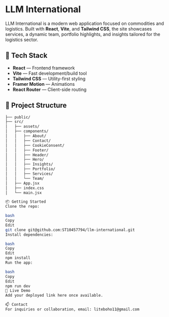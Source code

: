 # LLM International

LLM International is a modern web application focused on commodities and logistics. Built with **React**, **Vite**, and **Tailwind CSS**, the site showcases services, a dynamic team, portfolio highlights, and insights tailored for the logistics sector.

## 🚀 Tech Stack

- **React** — Frontend framework
- **Vite** — Fast development/build tool
- **Tailwind CSS** — Utility-first styling
- **Framer Motion** — Animations
- **React Router** — Client-side routing

## 📁 Project Structure

```bash
├── public/
├── src/
│   ├── assets/
│   ├── components/
│   │   ├── About/
│   │   ├── Contact/
│   │   ├── CookieConsent/
│   │   ├── Footer/
│   │   ├── Header/
│   │   ├── Hero/
│   │   ├── Insights/
│   │   ├── Portfolio/
│   │   ├── Services/
│   │   └── Team/
│   ├── App.jsx
│   ├── index.css
│   └── main.jsx

📦 Getting Started
Clone the repo:

bash
Copy
Edit
git clone git@github.com:ST10457794/llm-international.git
Install dependencies:

bash
Copy
Edit
npm install
Run the app:

bash
Copy
Edit
npm run dev
🔗 Live Demo
Add your deployed link here once available.

📫 Contact
For inquiries or collaboration, email: liteboho11@gmail.com



